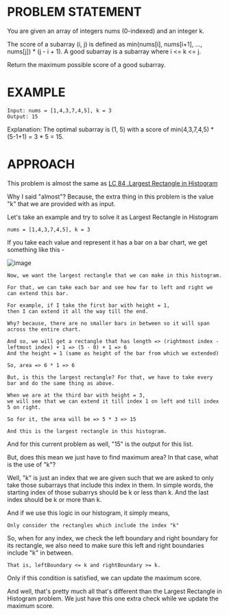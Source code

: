 # PROBLEM STATEMENT

You are given an array of integers nums (0-indexed) and an integer k.

The score of a subarray (i, j) is defined as min(nums[i], nums[i+1], ..., nums[j]) * (j - i + 1). A good subarray is a subarray where i <= k <= j.

Return the maximum possible score of a good subarray.


# EXAMPLE

    Input: nums = [1,4,3,7,4,5], k = 3
    Output: 15

Explanation: The optimal subarray is (1, 5) with a score of min(4,3,7,4,5) * (5-1+1) = 3 * 5 = 15. 


# APPROACH

This problem is almost the same as [LC 84 .Largest Rectangle in Histogram](https://leetcode.com/problems/largest-rectangle-in-histogram/)

Why I said "almost"? Because, the extra thing in this problem is the value "k" that we are provided with as input.

Let's take an example and try to solve it as Largest Rectangle in Histogram 

	nums = [1,4,3,7,4,5], k = 3
	
If you take each value and represent it has a bar on a bar chart, we get something like this - 

![image](https://assets.leetcode.com/users/images/bb2600b7-a70d-40c8-9de6-2366264296a4_1684659903.7957752.png)

	Now, we want the largest rectangle that we can make in this histogram. 

	For that, we can take each bar and see how far to left and right we can extend this bar. 

	For example, if I take the first bar with height = 1, 
	then I can extend it all the way till the end. 
	
	Why? because, there are no smaller bars in between so it will span across the entire chart.

	And so, we will get a rectangle that has length => (rightmost index - leftmost index) + 1 => (5 - 0) + 1 => 6
	And the height = 1 (same as height of the bar from which we extended)

	So, area => 6 * 1 => 6

	But, is this the largest rectangle? For that, we have to take every bar and do the same thing as above.

	When we are at the third bar with height = 3, 
	we will see that we can extend it till index 1 on left and till index 5 on right.

	So for it, the area will be => 5 * 3 => 15

	And this is the largest rectangle in this histogram. 

And for this current problem as well, "15" is the output for this list. 

But, does this mean we just have to find maximum area? In that case, what is the use of "k"?

Well, "k" is just an index that we are given such that we are asked to only take those subarrays that include this index in them.
In simple words, the starting index of those subarrys should be k or less than k. And the last index should be k or more than k.

And if we use this logic in our histogram, it simply means,

	Only consider the rectangles which include the index "k"
	
So, when for any index, we check the left boundary and right boundary for its rectangle, we also need to make sure this left and right boundaries include "k" in between.

	That is, leftBoundary <= k and rightBoundary >= k.

Only if this condition is satisfied, we can update the maximum score.

And well, that's pretty much all that's different than the Largest Rectangle in Histogram problem. We just have this one extra check while we update the maximum score.